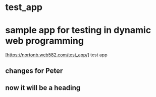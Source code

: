 # test_app

# sample app for testing in dynamic web programming

[https://nortonb.web582.com/test_app/] test app

## changes for Peter

## now it will be a heading
